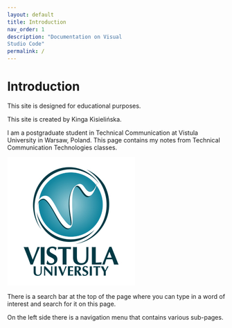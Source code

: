 ```yaml
---
layout: default
title: Introduction
nav_order: 1
description: "Documentation on Visual  
Studio Code"
permalink: /
---
```



# Introduction

This site is designed for educational purposes.  

This site is created by Kinga Kisielińska.  

I am a postgraduate student in Technical Communication at Vistula University in Warsaw, Poland. This page contains my notes from Technical Communication Technologies classes.

![logo](/assets/images/1-vistul-university-en.png)   


There is a search bar at the top of the page where you can type in a word of interest and search for it on this page.  

On the left side there is a navigation menu that contains various sub-pages.
